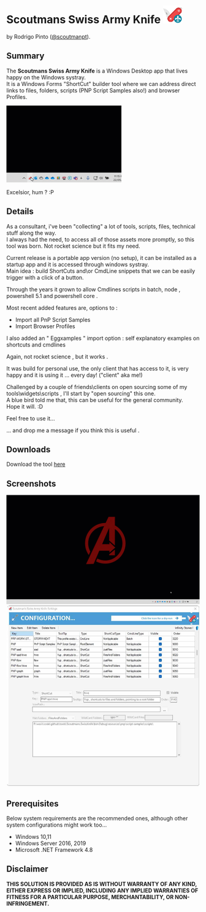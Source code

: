 ﻿
#  Scoutmans Swiss Army Knife  ![icon](./resources/icons/ssak.png?raw=true)
by Rodrigo Pinto ([@scoutmanpt](http://twitter.com/scoutmanpt "@scoutmanpt")).
## Summary ##

The **Scoutmans Swiss Army Knife** is a Windows Desktop app that lives happy on the Windows systray.  
It is a Windows Forms "ShortCut" builder tool where we can address direct links to files, folders, scripts (PNP Script Samples also!) and browser Profiles.  

<img src="./resources/agif/general.gif?raw=true " width="300" height="200" />


Excelsior, hum ? :P

## Details ##
As a consultant, i've been "collecting" a lot of tools, scripts, files, technical stuff along the way.  
I always had the need, to access all of those assets more promptly, so this tool was born. Not rocket science but it fits my need.  

Current release is a portable app version (no setup), it can be installed as a startup app and it is accessed through windows systray.  
Main idea : build ShortCuts and\or CmdLine snippets that we can be easily trigger with a click of a button.  

Through the years it grown to allow Cmdlines scripts in batch, node , powershell 5.1 and powershell core .  
  
Most recent added features are, options to :  
 
* Import all PnP Script Samples 
* Import Browser Profiles 


I also added an " Eggxamples " import option : self explanatory examples on shortcuts and cmdlines

Again, not rocket science , but it works .  

It was build for personal use, the only client that has access to it, is very happy and it is using it ... every day!  ("client" aka me!) 

Challenged by a couple of friends\clients on open sourcing some of my tools\widgets\scripts , I'll start by "open sourcing" this one.  
A blue bird told me that, this can be useful for the general community.  
Hope it will. :D  

Feel free to use it...

... and drop me a message if you think this is useful .


## Downloads ##
Download the tool [here](https://github.com/ScoutmanPt/Swiss.Army.Knife/releases/tag/v1.0.0.0)  

## Screenshots ##

![example](./resources/agif/general01.gif?raw=true)
![example](./resources/agif/config.jpg?raw=true)
## Prerequisites ##
Below system requirements are the recommended ones, although other system configurations might work too... 
* Windows 10,11
* Windows Server 2016, 2019
* Microsoft .NET Framework 4.8
## Disclaimer ##
**THIS SOLUTION IS PROVIDED AS IS WITHOUT WARRANTY OF ANY KIND, EITHER EXPRESS OR IMPLIED, INCLUDING ANY IMPLIED WARRANTIES OF FITNESS FOR A PARTICULAR PURPOSE, MERCHANTABILITY, OR NON-INFRINGEMENT.**